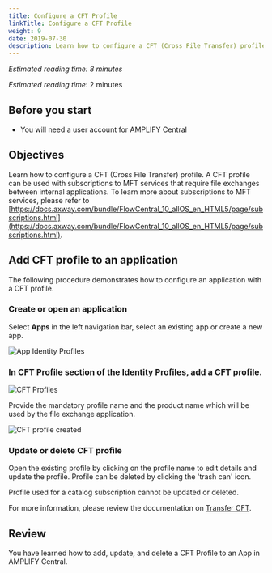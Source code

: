 ```yaml
---
title: Configure a CFT Profile
linkTitle: Configure a CFT Profile
weight: 9
date: 2019-07-30
description: Learn how to configure a CFT (Cross File Transfer) profile in AMPLIFY Central.
---
```


*Estimated reading time: 8 minutes*

*Estimated reading time*: 2 minutes

## Before you start

- You will need a user account for AMPLIFY Central

## Objectives

Learn how to configure a CFT (Cross File Transfer) profile. A CFT profile can be used with subscriptions to MFT services that require file exchanges between internal applications. To learn more about subscriptions to MFT services, please refer to [https://docs.axway.com/bundle/FlowCentral_10_allOS_en_HTML5/page/subscriptions.html](https://docs.axway.com/bundle/FlowCentral_10_allOS_en_HTML5/page/subscriptions.html).

## Add CFT profile to an application

The following procedure demonstrates how to configure an application with a CFT profile.

### Create or open an application

Select **Apps** in the left navigation bar, select an existing app or create a new app.

![App Identity Profiles](/Images/central/app_identity_profiles.png)

### In CFT Profile section of the Identity Profiles, add a CFT profile.

![CFT Profiles](/Images/central/cft_profile.png)

Provide the mandatory profile name and the product name which will be used by the file exchange application.

![CFT profile created](/Images/central/cft_profile_Save.gif)

### Update or delete CFT profile

Open the existing profile by clicking on the profile name to edit details and update the profile. Profile can be deleted by clicking the 'trash can' icon.

Profile used for a catalog subscription cannot be updated or deleted.

For more information, please review the documentation on [Transfer CFT](https://docs.axway.com/bundle/FlowCentral_10_allOS_en_HTML5/page/first_flow_central_file_transfer.html).

## Review

You have learned how to add, update, and delete a CFT Profile to an App in AMPLIFY Central.
